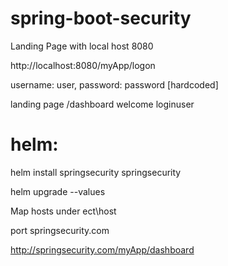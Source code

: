 # spring-boot-security
Landing Page with local host 8080

http://localhost:8080/myApp/logon

username: user, password: password [hardcoded]

landing page /dashboard welcome loginuser

# helm:
helm install springsecurity springsecurity

helm upgrade <templateName> <templateFolder> --values <url of values.yml>

Map hosts under ect\host
  
  port springsecurity.com

http://springsecurity.com/myApp/dashboard
